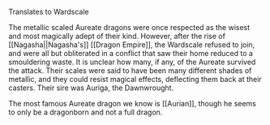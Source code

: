 Translates to Wardscale

The metallic scaled Aureate dragons were once respected as the wisest and most magically adept of their kind. However, after the rise of [[Nagasha||Nagasha's]] [[Dragon Empire]], the Wardscale refused to join, and were all but obliterated in a conflict that saw their home reduced to a smouldering waste. It is unclear how many, if any, of the Aureate survived the attack. Their scales were said to have been many different shades of metallic, and they could resist magical effects, deflecting them back at their casters. Their sire was Auriga, the Dawnwrought.

The most famous Aureate dragon we know is [[Aurian]], though he seems to only be a dragonborn and not a full dragon.